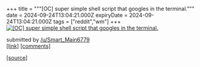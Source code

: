 +++
title = """[OC] super simple shell script that googles in the terminal."""
date = 2024-09-24T13:04:21.000Z
expiryDate = 2024-09-24T13:04:21.000Z
tags = ["reddit","wm"]
+++
[![[OC] super simple shell script that googles in the terminal.](https://external-preview.redd.it/OXYzM25sbnc5cnFkMZ60c7mOAjZTVx9WhwF2TV-CwBmpAnIc-QPkXBQcSpK2.png?width=640&crop=smart&auto=webp&s=9e24d82e6fdc314cbadaa7dafbef3a2fd6ba5bbf "[OC] super simple shell script that googles in the terminal.")](https://www.reddit.com/r/unixporn/comments/1fobzj6/oc_super_simple_shell_script_that_googles_in_the/)

submitted by [/u/Smart\_Main6779](https://www.reddit.com/user/Smart_Main6779)  
[\[link\]](https://v.redd.it/f1juqnnw9rqd1) [\[comments\]](https://www.reddit.com/r/unixporn/comments/1fobzj6/oc_super_simple_shell_script_that_googles_in_the/)

[[source]](https://www.reddit.com/r/unixporn/comments/1fobzj6/oc_super_simple_shell_script_that_googles_in_the/)
